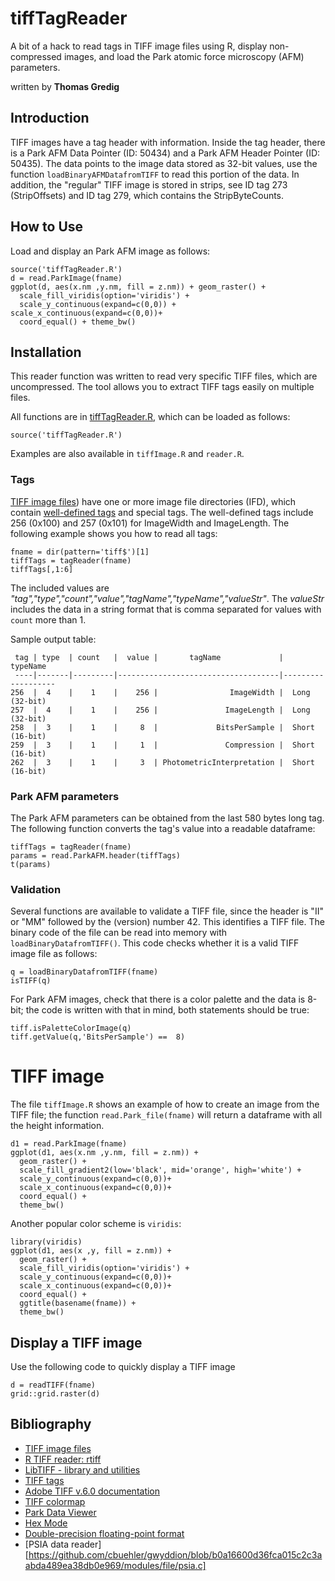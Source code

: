 # tiffTagReader

A bit of a hack to read tags in TIFF image files using R, display non-compressed images, and load the Park atomic force microscopy (AFM) parameters.

written by **Thomas Gredig**

## Introduction

TIFF images have a tag header with information. Inside the tag header, there is a Park AFM Data Pointer (ID: 50434) and a Park AFM Header Pointer (ID: 50435). The data points to the image data stored as 32-bit values, use the function `loadBinaryAFMDatafromTIFF` to read this portion of the data. In addition, the "regular" TIFF image is stored in strips, see ID tag 273 (StripOffsets) and ID tag 279, which contains the StripByteCounts.


## How to Use

Load and display an Park AFM image as follows:

```{r}
source('tiffTagReader.R')
d = read.ParkImage(fname)
ggplot(d, aes(x.nm ,y.nm, fill = z.nm)) + geom_raster() +
  scale_fill_viridis(option='viridis') +
  scale_y_continuous(expand=c(0,0)) + scale_x_continuous(expand=c(0,0))+
  coord_equal() + theme_bw()
```


## Installation

This reader function was written to read very specific TIFF files, which are uncompressed. The tool allows you to extract TIFF tags easily on multiple files.

All functions are in [tiffTagReader.R](tiffTagReader.R), which can be loaded as follows:

```{r}
source('tiffTagReader.R')
```

Examples are also available in `tiffImage.R` and `reader.R`.


### Tags

[TIFF image files](https://en.wikipedia.org/wiki/TIFF)) have one or more image file directories (IFD), which contain [well-defined tags](https://www.loc.gov/preservation/digital/formats/content/tiff_tags.shtml) and special tags. The well-defined tags include 256 (0x100) and 257 (0x101) for ImageWidth and ImageLength. The following example shows you how to read all tags:

```{r}
fname = dir(pattern='tiff$')[1]
tiffTags = tagReader(fname)
tiffTags[,1:6]
```

The included values are *"tag","type","count","value","tagName","typeName","valueStr"*. The *valueStr* includes the data in a string format that is comma separated for values with `count` more than 1.

Sample output table:

     tag | type  | count   |  value |       tagName             |   typeName
     ----|-------|---------|------------------------------------|-------------------
    256  |  4    |    1    |    256 |                ImageWidth |  Long (32-bit)
    257  |  4    |    1    |    256 |               ImageLength |  Long (32-bit)
    258  |  3    |    1    |     8  |             BitsPerSample |  Short (16-bit)
    259  |  3    |    1    |     1  |               Compression |  Short (16-bit)
    262  |  3    |    1    |     3  | PhotometricInterpretation |  Short (16-bit)



### Park AFM parameters

The Park AFM parameters can be obtained from the last 580 bytes long tag. The following function converts the tag's value into a readable dataframe:

```{r}
tiffTags = tagReader(fname)
params = read.ParkAFM.header(tiffTags)
t(params)
```


### Validation

Several functions are available to validate a TIFF file, since the header is "II" or "MM" followed by the (version) number 42. This identifies a TIFF file. The binary code of the file can be read into memory with `loadBinaryDatafromTIFF()`. This code checks whether it is a valid TIFF image file as follows:

```{r}
q = loadBinaryDatafromTIFF(fname)
isTIFF(q)
```

For Park AFM images, check that there is a color palette and the data is 8-bit; the code is written with that in mind, both statements should be true:

```{r}
tiff.isPaletteColorImage(q)
tiff.getValue(q,'BitsPerSample') ==  8)
```

# TIFF image

The file `tiffImage.R` shows an example of how to create an image from the TIFF file; the function `read.Park_file(fname)` will return a dataframe with all the height information.

```{r}
d1 = read.ParkImage(fname)
ggplot(d1, aes(x.nm ,y.nm, fill = z.nm)) +
  geom_raster() +
  scale_fill_gradient2(low='black', mid='orange', high='white') +
  scale_y_continuous(expand=c(0,0))+
  scale_x_continuous(expand=c(0,0))+
  coord_equal() +
  theme_bw()
```

Another popular color scheme is `viridis`:

```{r}
library(viridis)
ggplot(d1, aes(x ,y, fill = z.nm)) +
  geom_raster() +
  scale_fill_viridis(option='viridis') +
  scale_y_continuous(expand=c(0,0))+
  scale_x_continuous(expand=c(0,0))+
  coord_equal() +
  ggtitle(basename(fname)) +
  theme_bw()
```


## Display a TIFF image

Use the following code to quickly display a TIFF image

```{r}
d = readTIFF(fname)
grid::grid.raster(d)
```


## Bibliography

- [TIFF image files](https://en.wikipedia.org/wiki/TIFF)
- [R TIFF reader: rtiff](https://github.com/cran/rtiff)
- [LibTIFF - library and utilities](http://www.libtiff.org/)
- [TIFF tags](https://www.loc.gov/preservation/digital/formats/content/tiff_tags.shtml)
- [Adobe TIFF v.6.0 documentation](https://www.adobe.io/content/dam/udp/en/open/standards/tiff/TIFF6.pdf)
- [TIFF colormap](https://www.awaresystems.be/imaging/tiff/tifftags/colormap.html)
- [Park Data Viewer](https://github.com/mdendzik/Park-AFM-data-viewer/blob/master/AFMimage.m)
- [Hex Mode](https://stat.ethz.ch/R-manual/R-devel/library/base/html/hexmode.html)
- [Double-precision floating-point format](https://en.wikipedia.org/wiki/Double-precision_floating-point_format)
- [PSIA data reader][https://github.com/cbuehler/gwyddion/blob/b0a16600d36fca015c2c3aabda489ea38db0e969/modules/file/psia.c]
